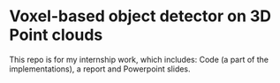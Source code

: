 # Voxel-based object detector on 3D Point clouds

This repo is for my internship work, which includes: Code (a part of the implementations), a report and Powerpoint slides.
